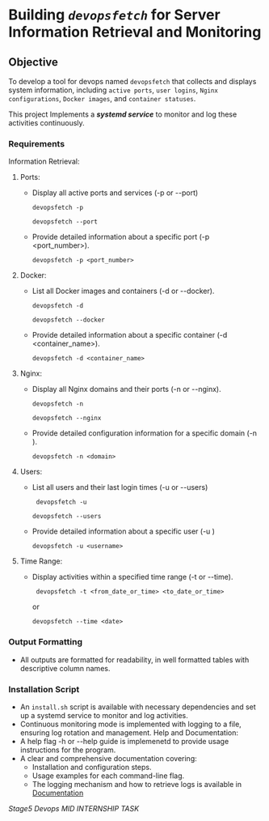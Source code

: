 
# Building _`devopsfetch`_ for Server Information Retrieval and Monitoring

## Objective

To develop a tool for devops named `devopsfetch` that collects and displays system information, including `active ports`, `user logins`, `Nginx configurations`, `Docker images`, and `container statuses`.

This project Implements a _**systemd service**_ to monitor and log these activities continuously.

### Requirements
Information Retrieval:
1. Ports:
   - Display all active ports and services (-p or --port)

     ```ssh
     devopsfetch -p
     ```
     ```
     devopsfetch --port
     ```

   - Provide detailed information about a specific port (-p <port_number>).
     ```ssh
     devopsfetch -p <port_number>
     ```

2. Docker:
   - List all Docker images and containers (-d or --docker).
      ```ssh
      devopsfetch -d
      ```
      ```
      devopsfetch --docker
      ```
   - Provide detailed information about a specific container (-d <container_name>).
     ```ssh
     devopsfetch -d <container_name>
     ```

3. Nginx:
   - Display all Nginx domains and their ports (-n or --nginx).
      ```ssh
      devopsfetch -n
      ```
      ```
      devopsfetch --nginx
      ```
   - Provide detailed configuration information for a specific domain (-n <domain>).
     ```ssh
     devopsfetch -n <domain>
     ```
4. Users:
   - List all users and their last login times (-u or --users)
     ```ssh
      devopsfetch -u
      ```
      ```
      devopsfetch --users
      ```
   - Provide detailed information about a specific user (-u <username>)
     ```ssh
     devopsfetch -u <username>
     ```
5. Time Range:
   - Display activities within a specified time range (-t or --time).
     ```ssh
      devopsfetch -t <from_date_or_time> <to_date_or_time>
      ```
      or
      ```
      devopsfetch --time <date>
      ```

### Output Formatting
- All outputs are formatted for readability, in well formatted tables with descriptive column names.

### Installation Script
- An `install.sh` script is available with necessary dependencies and set up a systemd service to monitor and log activities.
- Continuous monitoring mode is implemented with logging to a file, ensuring log rotation and management.
Help and Documentation:
- A help flag -h or --help guide is implemenetd to provide usage instructions for the program.
- A clear and comprehensive documentation covering:
   - Installation and configuration steps.
   - Usage examples for each command-line flag.
   - The logging mechanism and how to retrieve logs
  is available in [Documentation](./Documentation)


_Stage5 Devops MID INTERNSHIP TASK_
